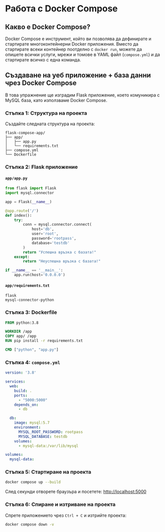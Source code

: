 # Работа с Docker Compose

## Какво е Docker Compose?

Docker Compose е инструмент, който ви позволява да дефинирате и стартирате многоконтейнерни Docker приложения. Вместо да стартирате всеки контейнер поотделно с `docker run`, можете да опишете всички услуги, мрежи и томове в YAML файл (`compose.yml`) и да стартирате всичко с една команда.

## Създаване на уеб приложение + база данни чрез Docker Compose

В това упражнение ще изградим Flask приложение, което комуникира с MySQL база, като използваме Docker Compose.

### Стъпка 1: Структура на проекта

Създайте следната структура на проекта:

```
flask-compose-app/
├── app/
│   ├── app.py
│   └── requirements.txt
├── compose.yml
└── Dockerfile
```

### Стъпка 2: Flask приложение

#### `app/app.py`

```python
from flask import Flask
import mysql.connector

app = Flask(__name__)

@app.route('/')
def index():
    try:
        conn = mysql.connector.connect(
            host='db',
            user='root',
            password='rootpass',
            database='testdb'
        )
        return "Успешна връзка с базата!"
    except:
        return "Неуспешна връзка с базата!"

if __name__ == '__main__':
    app.run(host='0.0.0.0')
```

#### `app/requirements.txt`

```
flask
mysql-connector-python
```

### Стъпка 3: Dockerfile

```dockerfile
FROM python:3.8

WORKDIR /app
COPY app/ /app
RUN pip install -r requirements.txt

CMD ["python", "app.py"]
```

### Стъпка 4: `compose.yml`

```yaml
version: '3.8'

services:
  web:
    build: .
    ports:
      - "5000:5000"
    depends_on:
      - db

  db:
    image: mysql:5.7
    environment:
      MYSQL_ROOT_PASSWORD: rootpass
      MYSQL_DATABASE: testdb
    volumes:
      - mysql-data:/var/lib/mysql

volumes:
  mysql-data:
```

### Стъпка 5: Стартиране на проекта

```bash
docker compose up --build
```

След секунди отворете браузъра и посетете:
[http://localhost:5000](http://localhost:5000)

### Стъпка 6: Спиране и изтриване на проекта

Спрете приложението чрез `Ctrl + C` и изтрийте проекта:

```bash
docker compose down -v
```

